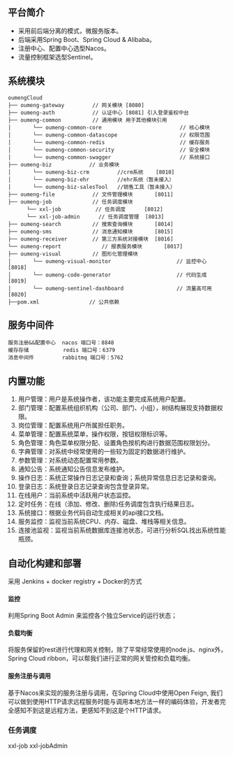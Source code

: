 ## 平台简介

* 采用前后端分离的模式，微服务版本。
* 后端采用Spring Boot、Spring Cloud & Alibaba。
* 注册中心、配置中心选型Nacos。
* 流量控制框架选型Sentinel。


## 系统模块

~~~
oumengCloud     
├── oumeng-gateway         // 网关模块 [8080]
├── oumeng-auth            // 认证中心 [8081] 引入登录鉴权中台
├── oumeng-common          // 通用模块 用于其他模块引用
│       └── oumeng-common-core                         // 核心模块
│       └── oumeng-common-datascope                    // 权限范围
│       └── oumeng-common-redis                        // 缓存服务
│       └── oumeng-common-security                     // 安全模块
│       └── oumeng-common-swagger                      // 系统接口
├── oumeng-biz            // 业务模块
│       └── oumeng-biz-crm         //crm系统    [8010] 
│       └── oumeng-biz-ehr         //ehr系统（暂未接入）
│       └── oumeng-biz-salesTool   //销售工具（暂未接入）  
├── oumeng-file            // 文件管理模块       [8011]
├── oumeng-job             // 任务调度模块 
      └── xxl-job           // 任务调度      [8012]
      └── xxl-job-admin      // 任务调度管理  [8013] 
├── oumeng-search          // 搜索查询模块       [8014]
├── oumeng-sms             // 消息通知模块       [8015]
├── oumeng-receiver        // 第三方系统对接模块  [8016]
└── oumeng-report             // 报表服务模块       [8017]
├── oumeng-visual          // 图形化管理模块
│       └── oumeng-visual-monitor                     // 监控中心 [8018]
│       └── oumeng-code-generator                     // 代码生成 [8019]
│       └── oumeng-sentinel-dashboard                 // 流量高可用 [8020]
├──pom.xml                // 公共依赖
~~~

## 服务中间件

~~~
服务注册&&配置中心  nacos 端口号：8848
缓存存储           redis 端口号：6379
消息中间件         rabbitmq 端口号：5762
~~~

## 内置功能

1.  用户管理：用户是系统操作者，该功能主要完成系统用户配置。
2.  部门管理：配置系统组织机构（公司、部门、小组），树结构展现支持数据权限。
3.  岗位管理：配置系统用户所属担任职务。
4.  菜单管理：配置系统菜单，操作权限，按钮权限标识等。
5.  角色管理：角色菜单权限分配、设置角色按机构进行数据范围权限划分。
6.  字典管理：对系统中经常使用的一些较为固定的数据进行维护。
7.  参数管理：对系统动态配置常用参数。
8.  通知公告：系统通知公告信息发布维护。
9.  操作日志：系统正常操作日志记录和查询；系统异常信息日志记录和查询。
10. 登录日志：系统登录日志记录查询包含登录异常。
11. 在线用户：当前系统中活跃用户状态监控。
12. 定时任务：在线（添加、修改、删除)任务调度包含执行结果日志。
13. 系统接口：根据业务代码自动生成相关的api接口文档。
14. 服务监控：监视当前系统CPU、内存、磁盘、堆栈等相关信息。
15. 连接池监视：监视当前系统数据库连接池状态，可进行分析SQL找出系统性能瓶颈。

## 自动化构建和部署

采用 Jenkins + docker registry + Docker的方式


#### 监控
利用Spring Boot Admin 来监控各个独立Service的运行状态；

#### 负载均衡
将服务保留的rest进行代理和网关控制，除了平常经常使用的node.js、nginx外，Spring Cloud ribbon，可以帮我们进行正常的网关管控和负载均衡。

#### 服务注册与调用
基于Nacos来实现的服务注册与调用，在Spring Cloud中使用Open Feign, 我们可以做到使用HTTP请求远程服务时能与调用本地方法一样的编码体验，开发者完全感知不到这是远程方法，更感知不到这是个HTTP请求。

### 任务调度
xxl-job  xxl-jobAdmin

